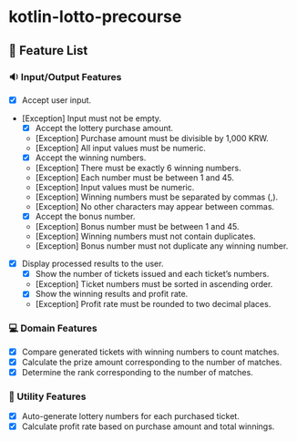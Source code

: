 # kotlin-lotto-precourse

## 📂 Feature List

### 🔉 Input/Output Features

- [x] Accept user input.
- [Exception] Input must not be empty.
    - [x] Accept the lottery purchase amount.
    - [Exception] Purchase amount must be divisible by 1,000 KRW.
    - [Exception] All input values must be numeric.
    - [x] Accept the winning numbers.
    - [Exception] There must be exactly 6 winning numbers.
    - [Exception] Each number must be between 1 and 45.
    - [Exception] Input values must be numeric.
    - [Exception] Winning numbers must be separated by commas (,).
    - [Exception] No other characters may appear between commas.
    - [x] Accept the bonus number.
    - [Exception] Bonus number must be between 1 and 45.
    - [Exception] Winning numbers must not contain duplicates.
    - [Exception] Bonus number must not duplicate any winning number.
- [x] Display processed results to the user.
    - [x] Show the number of tickets issued and each ticket’s numbers.
    - [Exception] Ticket numbers must be sorted in ascending order.
    - [x] Show the winning results and profit rate.
    - [Exception] Profit rate must be rounded to two decimal places.

### 💻 Domain Features

- [x] Compare generated tickets with winning numbers to count matches.
- [x] Calculate the prize amount corresponding to the number of matches.
- [x] Determine the rank corresponding to the number of matches.

### 🔨 Utility Features

- [x] Auto-generate lottery numbers for each purchased ticket.
- [x] Calculate profit rate based on purchase amount and total winnings.